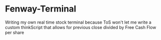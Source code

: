 # Fenway-Terminal
Writing my own real time stock terminal because ToS won't let me write a custom thinkScript that allows for previous close divided by Free Cash Flow per share
